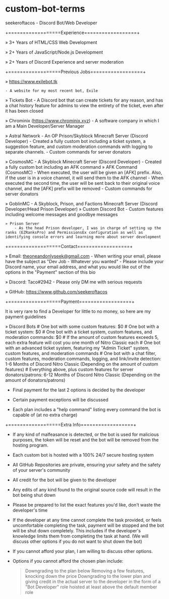 # custom-bot-terms

seekeroftacos - Discord Bot/Web Developer

+==================Experience==================+

» 3+ Years of HTML/CSS Web Development

» 2+ Years of JavaScript/Node.js Development

» 2+ Years of Discord Experience and server moderation


+==================Previous Jobs==================+

» https://www.exilebot.tk 
	
	- A website for my most recent bot, Exile

» Tickets Bot
	- A Discord bot that can create tickets for any reason, and has a chat history feature for admins to view the entirety of the ticket, even after it has been closed

» Chrominix (https://www.chrominix.xyz)
	- A software company in which I am a Main Developer/Server Manager

» Astral Network
	- An OP Prison/Skyblock Minecraft Server (Discord Developer)
	- Created a fully custom bot including a ticket system, a suggestion feature, and custom moderation commands with logging to separate channels.
	- Custom commands for server donators

» CosmosMC
	- A Skyblock Minecraft Server (Discord Developer)
	- Created a fully custom bot including an AFK command
	» AFK Command (CosmosMC)
		- When executed, the user will be given an [AFK] prefix. Also, if the user is in a voice channel, it will send them to the AFK channel
		- When executed the second time, the user will be sent back to their original voice channel, and the [AFK] prefix will be removed
	- Custom commands for server donators

» GoblinMC
	- A Skyblock, Prison, and Factions Minecraft Server (Discord Developer/Head Prison Developer)
	» Custom Discord Bot
		- Custom features including welcome messages and goodbye messages

	» Prison Server
		- As the head Prison developer, I was in charge of setting up the ranks (EZRanksPro) and PermissionsEx configuration as well as identifying console errors and learning more about server development


+==================Contact==================+

» Email: theoneandonlyseek@gmail.com
	- When writing your email, please have the subject as "Dev Job - Whatever you wanted"
	- Please include your Discord name, your email address, and what you would like out of the options in the "Payment" section of this bio

» Discord: Taco#2942
	- Please only DM me with serious requests

» GitHub: https://www.github.com/seekeroftacos


+==================Payment==================+

It is very rare to find a Developer for little to no money, so here are my payment guidelines

» Discord Bots
	# One bot with some custom features: $0
	# One bot with a ticket system: $0
	# One bot with a ticket system, custom features, and moderation commands: $0 
		# If the amount of custom features exceeds 5, each extra feature will cost you one month of Nitro Classic each
	# One bot with an advanced ticket system, featuring my "Admin Ticket" system, custom features, and moderation commands
	# One bot with a chat filter, custom features, moderation commands, logging, and link/invite detection: 1-6 Months of Discord Nitro Classic (Depending on the amount of custom features)
	# Everything above, plus custom features for server donators/patrons: 6-12 Months of Discord Nitro Classic (Depending on the amount of donators/patrons)

- Final payment for the last 2 options is decided by the developer

- Certain payment exceptions will be discussed

- Each plan includes a "help command" listing every command the bot is capable of (at no extra charge)


+==================Extra Info==================+

- If any kind of malfeasance is detected, or the bot is used for malicious purposes, the token will be reset and the bot will be removed from the hosting program.

- Each custom bot is hosted with a 100% 24/7 secure hosting system

- All GitHub Repositories are private, ensuring your safety and the safety of your server's community

- All credit for the bot will be given to the developer

- Any edits of any kind found to the original source code will result in the bot being shut down

- Please be prepared to list the exact features you'd like, don't waste the developer's time

- If the developer at any time cannot complete the task provided, or feels uncomfortable completing the task, payment will be stopped and the bot will be shut down completely. This includes if the developer's knowledge limits them from completing the task at hand. (We will discuss other options if you do not want to shut down the bot)

- If you cannot afford your plan, I am willing to discuss other options.

- Options if you cannot afford the chosen plan include:
	> Downgrading to the plan below
	> Removing a few features, knocking down the price
	> Downgrading to the lower plan and giving credit in the actual server to the developer in the form of a "Bot Developer" role hoisted at least above the default member role
